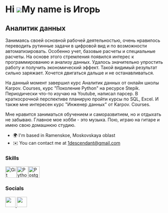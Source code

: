 Hi ![](https://user-images.githubusercontent.com/18350557/176309783-0785949b-9127-417c-8b55-ab5a4333674e.gif)My name is Игорь
=============================================================================================================================

Аналитик данных
---------------

Занимаясь своей основной рабочей деятельностью, очень нравилось переводить рутинные задачи в цифровой вид и по возможности автоматизировать. Особенно учет, базовые расчеты и специальные расчеты. На основе этого стремления появился интерес к программированию и анализу данных. Удалось значительно упростить работу и получить экономический эффект. Такой видимый результат сильно заряжает. Хочется двигаться дальше и не останавливаться. 

На данный момент завершил курс Аналитик данных от онлайн школы Karpov. Courses, курс "Поколение Python" на ресурсе Stepik. Периодически что-то изучаю на Youtube, написал парсер. В краткосрочной перспективе планирую пройти курсы по SQL, Excel. И также мне интересен курс "Инженер данных" от Karpov. Courses. 

Мне нравится заниматься обучением и саморазвитием, но и отдыхать не забываю. Главное мое хобби - это музыка. Пою, играю на гитаре и имею свою домашнюю студию.

* 🌍  I'm based in Ramenskoe, Moskovskaya oblast
* ✉️  You can contact me at [1descendant@gmail.com](mailto:1descendant@gmail.com)

### Skills

<p align="left">
<a href="https://git-scm.com/" target="_blank" rel="noreferrer"><img src="https://raw.githubusercontent.com/danielcranney/readme-generator/main/public/icons/skills/git-colored.svg" width="36" height="36" alt="Git" /></a><a href="https://www.python.org/" target="_blank" rel="noreferrer"><img src="https://raw.githubusercontent.com/danielcranney/readme-generator/main/public/icons/skills/python-colored.svg" width="36" height="36" alt="Python" /></a><a href="https://www.postgresql.org/" target="_blank" rel="noreferrer"><img src="https://raw.githubusercontent.com/danielcranney/readme-generator/main/public/icons/skills/postgresql-colored.svg" width="36" height="36" alt="PostgreSQL" /></a>
</p>

### Socials

<p align="left"> <a href="https://discord.com/users/igor_a1" target="_blank" rel="noreferrer"> <picture> <source media="(prefers-color-scheme: dark)" srcset="https://raw.githubusercontent.com/danielcranney/readme-generator/main/public/icons/socials/discord-dark.svg" /> <source media="(prefers-color-scheme: light)" srcset="https://raw.githubusercontent.com/danielcranney/readme-generator/main/public/icons/socials/discord.svg" /> <img src="https://raw.githubusercontent.com/danielcranney/readme-generator/main/public/icons/socials/discord.svg" width="32" height="32" /> </picture> </a> <a href="https://www.github.com/Derbysh1re" target="_blank" rel="noreferrer"> <picture> <source media="(prefers-color-scheme: dark)" srcset="https://raw.githubusercontent.com/danielcranney/readme-generator/main/public/icons/socials/github-dark.svg" /> <source media="(prefers-color-scheme: light)" srcset="https://raw.githubusercontent.com/danielcranney/readme-generator/main/public/icons/socials/github.svg" /> <img src="https://raw.githubusercontent.com/danielcranney/readme-generator/main/public/icons/socials/github.svg" width="32" height="32" /> </picture> </a></p>
<!--
**Derbysh1re/Derbysh1re** is a ✨ _special_ ✨ repository because its `README.md` (this file) appears on your GitHub profile.

Here are some ideas to get you started:

- 🔭 I’m currently working on ...
- 🌱 I’m currently learning ...
- 👯 I’m looking to collaborate on ...
- 🤔 I’m looking for help with ...
- 💬 Ask me about ...
- 📫 How to reach me: ...
- 😄 Pronouns: ...
- ⚡ Fun fact: ...
-->
